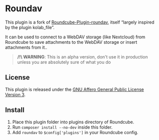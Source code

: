 # Roundav

This plugin is a fork of [Roundcube-Plugin-roundav](https://github.com/messagerie-melanie2/Roundcube-Plugin-roundav), itself “largely inspired by the plugin kolab_file”.

It can be used to connect to a WebDAV storage (like Nextcloud) from Roundcube to save attachments to the WebDAV storage or insert attachments from it..

> **/!\ WARNING**: This is an alpha version, don't use it in production unless you are absolutely sure of what you do

License
-------

This plugin is released under the [GNU Affero General Public License Version 3](https://www.gnu.org/licenses/agpl-3.0.html).

Install
-------

1. Place this plugin folder into plugins directory of Roundcube.
1. Run `composer install --no-dev` inside this folder.
1. Add `roundav` to `$config['plugins']` in your Roundcube config.
